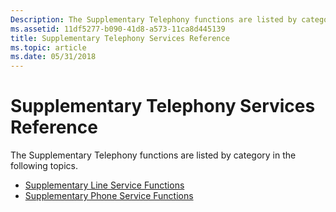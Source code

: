 ```yaml
---
Description: The Supplementary Telephony functions are listed by category in the following topics.
ms.assetid: 11df5277-b090-41d8-a573-11ca8d445139
title: Supplementary Telephony Services Reference
ms.topic: article
ms.date: 05/31/2018
---
```


# Supplementary Telephony Services Reference

The Supplementary Telephony functions are listed by category in the following topics.

-   [Supplementary Line Service Functions](supplementary-line-service-functions.md)
-   [Supplementary Phone Service Functions](supplementary-phone-service-functions.md)

 

 



